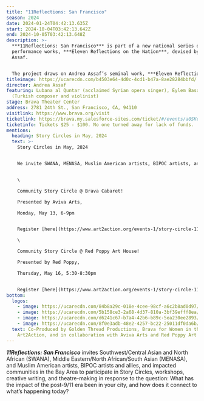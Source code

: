 ```yaml
---
title: "11Reflections: San Francisco"
season: 2024
date: 2024-01-24T04:42:13.635Z
start: 2024-10-04T03:42:13.642Z
end: 2024-10-05T03:42:13.648Z
description: >-
  ***11Reflections: San Francisco*** is part of a new national series of
  performance works, ***Eleven Reflections on the Nation***, devised by Andrea
  Assaf. 


  The project draws on Andrea Assaf’s seminal work, ***Eleven Reflections on September***, an episodic, multimedia performance on Arab American identity, Wars on/of Terror, and “the constant, quiet rain of death / amidst beauty” in a post-9/11 world. In each participating city, the project engages local artists and community members who have been affected by post-9/11 policies to contribute their stories, illuminating our collective experiences since 2001—from the fall of the Twin Towers, to the U.S. wars on Iraq and Afghanistan, to the Muslim Ban, and now to the funding of genocide in Palestine.
titleimage: https://ucarecdn.com/b4503e64-4d0c-4cd1-b47a-8ae28284bbfd/
director: Andrea Assaf
featuring: Lubana al Quntar (acclaimed Syrian opera singer), Eylem Basaldi
  (Turkish composer and violinist)
stage: Brava Theater Center
address: 2781 24th St., San Francisco, CA, 94110
visitlink: https://www.brava.org/visit
ticketlink: https://brava.my.salesforce-sites.com/ticket/#/events/a0SKc000000wkEEMAY
ticketinfo: Tickets $25 - $100. No one turned away for lack of funds.
mentions:
  heading: Story Circles in May, 2024
  text: >-
    Story Circles in May, 2024 


    We invite SWANA, MENASA, Muslim American artists, BIPOC artists, and allies in the Bay Area to participate in Community Story Circle workshops led by Andrea Assaf as part of the *11Reflections: San Francisco* project. 


    \

    Community Story Circle @ Brava Cabaret!

    Presented by Aviva Arts,

    Monday, May 13, 6-9pm 


    Register [here](https://www.art2action.org/events-1/story-circle-11reflections-san-francisco-1/form). \

    \

    Community Story Circle @ Red Poppy Art House! 

    Presented by Red Poppy, 

    Thursday, May 16, 5:30-8:30pm


    Register [here](https://www.art2action.org/events-1/story-circle-11reflections-san-francisco/form).
bottom:
  logos:
    - image: https://ucarecdn.com/84b8a29c-018e-4cee-98cf-a6c2b8ad0d97/
    - image: https://ucarecdn.com/5b158ce3-2a68-4d37-810a-3bf39efff8ea/
    - image: https://ucarecdn.com/d6241c67-b7a4-42b6-b89c-5ea230ee2893/
    - image: https://ucarecdn.com/8f0e3adb-48e2-4257-bc22-25011df0da6b/
  text: Co-Produced by Golden Thread Productions, Brava for Women in the Arts,
    Art2Action, and in collaboration with Aviva Arts and Red Poppy Art House.
---
```

***11Reflections: San Francisco*** invites Southwest/Central Asian and North African (SWANA), Middle Eastern/North African/South Asian (MENASA), and Muslim American artists, BIPOC artists and allies, and impacted communities in the Bay Area to participate in Story Circles, workshops, creative writing, and theatre-making in response to the question: What has the impact of the post-9/11 era been in your city, and how does it connect to what’s happening today?